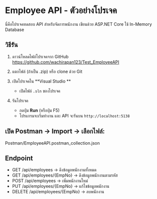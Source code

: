 # Employee API - ตัวอย่างโปรเจค

นี่คือโปรเจคทดสอบ API สำหรับจัดการพนักงาน เขียนด้วย ASP.NET Core ใช้ In-Memory Database

## วิธีรัน
1. ดาวน์โหลดไฟล์โปรเจคจาก GitHub  
   https://github.com/wachirapan123/Test_EmployeeAPI

3. แตกไฟล์ (ถ้าเป็น .zip) หรือ clone ด้วย Git

4. เปิดโปรเจคใน **Visual Studio **  
   - เปิดไฟล์ `.sln` ของโปรเจค

5. รันโปรเจค  
   - กดปุ่ม **Run** (หรือปุ่ม F5)  
   - โปรแกรมจะเริ่มทำงาน และ API จะรันบน `http://localhost:5138`

## เปิด Postman → Import → เลือกไฟล์:  
   Postman/EmployeeAPI.postman_collection.json
   
## Endpoint
- GET /api/employees → ดึงข้อมูลพนักงานทั้งหมด
- GET /api/employees/{EmpNo} → ดึงข้อมูลพนักงานตามรหัส
- POST /api/employees → เพิ่มพนักงานใหม่
- PUT /api/employees/{EmpNo} → แก้ไขข้อมูลพนักงาน
- DELETE /api/employees/{EmpNo} → ลบพนักงาน
